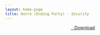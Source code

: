 ```yaml
---
layout: home-page
title: Outro (Ending Party) - Zecurity
---
```


<center>
<a href="https://drive.google.com/uc?authuser=0&id=1-59Eoj-95tQH-hWE8WnWNkjeAYhXgQ-H&export=download" ><i class="fa fa-caret-down" aria-hidden="true"></i>&nbsp; &nbsp;Download</a>
</center>
